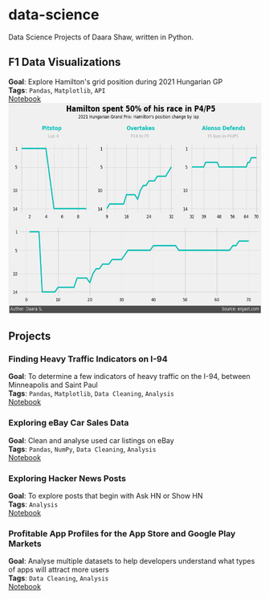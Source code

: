 # data-science
Data Science Projects of Daara Shaw, written in Python.

## F1 Data Visualizations
**Goal**: Explore Hamilton's grid position during 2021 Hungarian GP   
**Tags**: `Pandas`, `Matplotlib`, `API`  
[Notebook](https://github.com/Daara-S/data-science/blob/main/F1/Hungaroring%20Hamilton%20Race/Hungaroring%20Hamilton%20Race.ipynb)  
<img src="https://github.com/Daara-S/data-science/blob/9e1eda2bf3223de4e69bc770a73270e7f7ad7bda/F1/Hungaroring%20Hamilton%20Race/hamilton_race.png" width="600" height="420">

## Projects

### Finding Heavy Traffic Indicators on I-94
**Goal**: To determine a few indicators of heavy traffic on the I-94, between Minneapolis and Saint Paul  
**Tags**: `Pandas`, `Matplotlib`, `Data Cleaning`, `Analysis`  
[Notebook](https://github.com/Daara-S/data-science/blob/main/Finding%20Heavy%20Traffic%20Indicators%20on%20I-94/Finding%20Heavy%20Traffic%20Indicators%20on%20I-94.ipynb)

### Exploring eBay Car Sales Data
**Goal**: Clean and analyse used car listings on eBay  
**Tags**: `Pandas`, `NumPy`, `Data Cleaning`, `Analysis`  
[Notebook](https://github.com/Daara-S/data-science/blob/main/Exploring%20eBay%20Car%20Sales%20Data/Exploring%20eBay%20Car%20Sales%20Data.ipynb)

### Exploring Hacker News Posts
**Goal**: To explore posts that begin with Ask HN or Show HN  
**Tags**: `Analysis`  
[Notebook](https://github.com/Daara-S/data-science/blob/main/Exploring%20Hacker%20News%20Posts/Exploring%20Hacker%20News%20Posts.ipynb)

### Profitable App Profiles for the App Store and Google Play Markets
**Goal**: Analyse multiple datasets to help developers understand what types of apps will attract more users  
**Tags**: `Data Cleaning`, `Analysis`    
[Notebook](https://github.com/Daara-S/data-science/blob/main/Profitable%20App%20Profiles/Profitable%20App%20Profiles%20for%20the%20App%20Store%20and%20Google%20Play%20Markets.ipynb)
